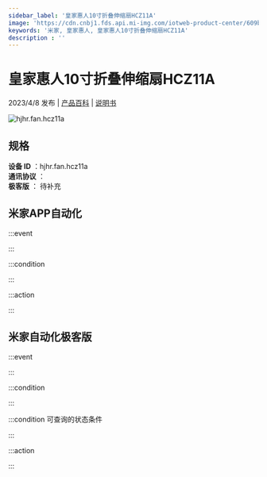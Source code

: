 ```yaml
---
sidebar_label: '皇家惠人10寸折叠伸缩扇HCZ11A'
image: 'https://cdn.cnbj1.fds.api.mi-img.com/iotweb-product-center/609bb2c22a186123f12ac7756ca0dc83_1679724924585.png?GalaxyAccessKeyId=AKVGLQWBOVIRQ3XLEW&Expires=9223372036854775807&Signature=pCOZN09gfI6GxbHugyP3iBJVinw='
keywords: '米家, 皇家惠人, 皇家惠人10寸折叠伸缩扇HCZ11A'
description : ''
---
```

# 皇家惠人10寸折叠伸缩扇HCZ11A

2023/4/8 发布 | [产品百科](https://home.mi.com/webapp/content/baike/product/index.html?model=hjhr.fan.hcz11a/) | [说明书](https://home.mi.com/views/introduction.html?model=hjhr.fan.hcz11a&region=cn)

![hjhr.fan.hcz11a](https://cdn.cnbj1.fds.api.mi-img.com/iotweb-product-center/609bb2c22a186123f12ac7756ca0dc83_1679724924585.png?GalaxyAccessKeyId=AKVGLQWBOVIRQ3XLEW&Expires=9223372036854775807&Signature=pCOZN09gfI6GxbHugyP3iBJVinw=)

## 规格  
> 
**设备 ID** ：hjhr.fan.hcz11a  
**通讯协议** ：  
**极客版**  ： 待补充 


## 米家APP自动化  

:::event  

:::

:::condition  

:::

:::action   

:::

## 米家自动化极客版  

:::event  

:::

:::condition  

:::

:::condition 可查询的状态条件  

:::

:::action  

:::

        
